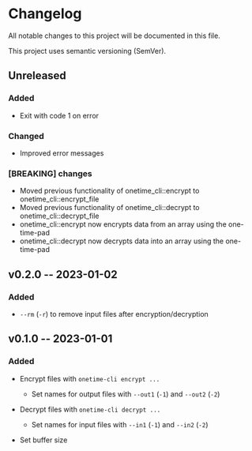 # Changelog

All notable changes to this project will be documented in this file.

This project uses semantic versioning (SemVer).


## Unreleased

### Added
  - Exit with code 1 on error

### Changed
  - Improved error messages

### [BREAKING] changes
  - Moved previous functionality of onetime_cli::encrypt to onetime_cli::encrypt_file
  - Moved previous functionality of onetime_cli::decrypt to onetime_cli::decrypt_file
  - onetime_cli::encrypt now encrypts data from an array using the one-time-pad
  - onetime_cli::decrypt now decrypts data into an array using the one-time-pad


## v0.2.0 -- 2023-01-02

### Added
  - `--rm` (`-r`) to remove input files after encryption/decryption


## v0.1.0 -- 2023-01-01

### Added
  - Encrypt files with `onetime-cli encrypt ...`
    * Set names for output files with `--out1` (`-1`) and `--out2` (`-2`)
  - Decrypt files with `onetime-cli decrypt ...`
    * Set names for input files with `--in1` (`-1`) and `--in2` (`-2`)

  - Set buffer size
